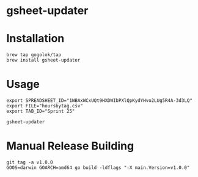 # gsheet-updater

# Installation

```shell
brew tap gogolok/tap
brew install gsheet-updater
```

# Usage

```shell
export SPREADSHEET_ID="1WBAxWCxUQt9HXDWIbPXlQpKydYHvo2LUg5R4A-3d3LQ"
export FILE="hoursbytag.csv"
export TAB_ID="Sprint 25"

gsheet-updater
```

# Manual Release Building

```shell
git tag -a v1.0.0
GOOS=darwin GOARCH=amd64 go build -ldflags "-X main.Version=v1.0.0"
```
